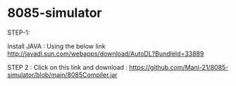 # 8085-simulator

STEP-1:

Install JAVA :
Using the below link
http://javadl.sun.com/webapps/download/AutoDL?BundleId=33889

STEP 2 :
Click on this link and download : 
https://github.com/Mani-21/8085-simulator/blob/main/8085Compiler.jar
